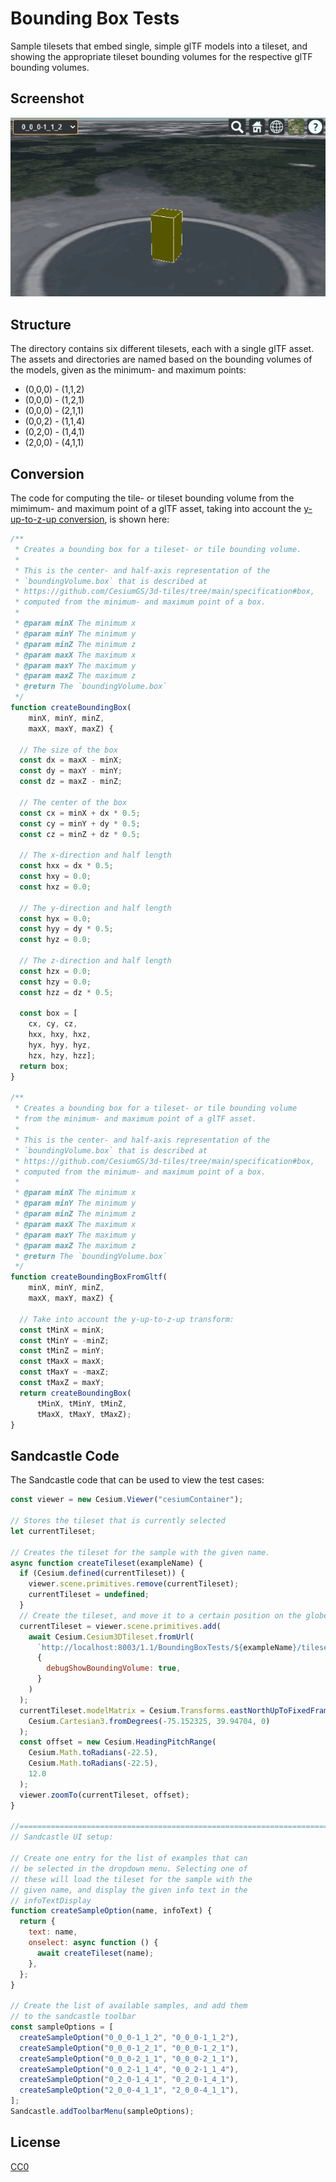 # Bounding Box Tests

Sample tilesets that embed single, simple glTF models into a tileset, and showing the appropriate tileset bounding volumes for the respective glTF bounding volumes.

## Screenshot

![BoundingBoxTests](screenshot/BoundingBoxTests.gif)

## Structure

The directory contains six different tilesets, each with a single glTF asset. The assets and directories are named based on the bounding volumes of the models, given as the minimum- and maximum points:

- (0,0,0) - (1,1,2)
- (0,0,0) - (1,2,1)
- (0,0,0) - (2,1,1)
- (0,0,2) - (1,1,4)
- (0,2,0) - (1,4,1)
- (2,0,0) - (4,1,1)

## Conversion

The code for computing the tile- or tileset bounding volume from the mimimum- and maximum point of a glTF asset, taking into account the [y-up-to-z-up conversion](https://github.com/CesiumGS/3d-tiles/tree/main/specification#y-up-to-z-up), is shown here:

```JavaScript
/**
 * Creates a bounding box for a tileset- or tile bounding volume.
 *
 * This is the center- and half-axis representation of the
 * `boundingVolume.box` that is described at
 * https://github.com/CesiumGS/3d-tiles/tree/main/specification#box,
 * computed from the minimum- and maximum point of a box.
 *
 * @param minX The minimum x
 * @param minY The minimum y
 * @param minZ The minimum z
 * @param maxX The maximum x
 * @param maxY The maximum y
 * @param maxZ The maximum z
 * @return The `boundingVolume.box`
 */
function createBoundingBox(
    minX, minY, minZ, 
    maxX, maxY, maxZ) {

  // The size of the box
  const dx = maxX - minX;
  const dy = maxY - minY;
  const dz = maxZ - minZ;

  // The center of the box
  const cx = minX + dx * 0.5;
  const cy = minY + dy * 0.5;
  const cz = minZ + dz * 0.5;

  // The x-direction and half length
  const hxx = dx * 0.5;
  const hxy = 0.0;
  const hxz = 0.0;

  // The y-direction and half length
  const hyx = 0.0;
  const hyy = dy * 0.5;
  const hyz = 0.0;

  // The z-direction and half length
  const hzx = 0.0;
  const hzy = 0.0;
  const hzz = dz * 0.5;

  const box = [
    cx, cy, cz, 
    hxx, hxy, hxz, 
    hyx, hyy, hyz, 
    hzx, hzy, hzz];
  return box;
}

/**
 * Creates a bounding box for a tileset- or tile bounding volume
 * from the minimum- and maximum point of a glTF asset.
 *
 * This is the center- and half-axis representation of the
 * `boundingVolume.box` that is described at
 * https://github.com/CesiumGS/3d-tiles/tree/main/specification#box,
 * computed from the minimum- and maximum point of a box.
 *
 * @param minX The minimum x
 * @param minY The minimum y
 * @param minZ The minimum z
 * @param maxX The maximum x
 * @param maxY The maximum y
 * @param maxZ The maximum z
 * @return The `boundingVolume.box`
 */
function createBoundingBoxFromGltf(
    minX, minY, minZ, 
    maxX, maxY, maxZ) {
        
  // Take into account the y-up-to-z-up transform:
  const tMinX = minX;
  const tMinY = -minZ;
  const tMinZ = minY;
  const tMaxX = maxX;
  const tMaxY = -maxZ;
  const tMaxZ = maxY;
  return createBoundingBox(
      tMinX, tMinY, tMinZ, 
      tMaxX, tMaxY, tMaxZ);
}
```


## Sandcastle Code

The Sandcastle code that can be used to view the test cases:

```JavaScript
const viewer = new Cesium.Viewer("cesiumContainer");

// Stores the tileset that is currently selected
let currentTileset;

// Creates the tileset for the sample with the given name.
async function createTileset(exampleName) {
  if (Cesium.defined(currentTileset)) {
    viewer.scene.primitives.remove(currentTileset);
    currentTileset = undefined;
  }
  // Create the tileset, and move it to a certain position on the globe
  currentTileset = viewer.scene.primitives.add(
    await Cesium.Cesium3DTileset.fromUrl(
      `http://localhost:8003/1.1/BoundingBoxTests/${exampleName}/tileset.json`,
      {
        debugShowBoundingVolume: true,
      }
    )
  );
  currentTileset.modelMatrix = Cesium.Transforms.eastNorthUpToFixedFrame(
    Cesium.Cartesian3.fromDegrees(-75.152325, 39.94704, 0)
  );
  const offset = new Cesium.HeadingPitchRange(
    Cesium.Math.toRadians(-22.5),
    Cesium.Math.toRadians(-22.5),
    12.0
  );
  viewer.zoomTo(currentTileset, offset);
}

//============================================================================
// Sandcastle UI setup:

// Create one entry for the list of examples that can
// be selected in the dropdown menu. Selecting one of
// these will load the tileset for the sample with the
// given name, and display the given info text in the
// infoTextDisplay
function createSampleOption(name, infoText) {
  return {
    text: name,
    onselect: async function () {
      await createTileset(name);
    },
  };
}

// Create the list of available samples, and add them
// to the sandcastle toolbar
const sampleOptions = [
  createSampleOption("0_0_0-1_1_2", "0_0_0-1_1_2"),
  createSampleOption("0_0_0-1_2_1", "0_0_0-1_2_1"),
  createSampleOption("0_0_0-2_1_1", "0_0_0-2_1_1"),
  createSampleOption("0_0_2-1_1_4", "0_0_2-1_1_4"),
  createSampleOption("0_2_0-1_4_1", "0_2_0-1_4_1"),
  createSampleOption("2_0_0-4_1_1", "2_0_0-4_1_1"),
];
Sandcastle.addToolbarMenu(sampleOptions);
```

## License

[CC0](https://creativecommons.org/share-your-work/public-domain/cc0/)


